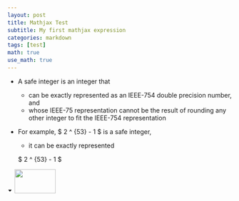 ```yaml
---
layout: post
title: Mathjax Test
subtitle: My first mathjax expression
categories: markdown
tags: [test]
math: true
use_math: true
---
```


* A safe integer is an integer that
  * can be exactly represented as an IEEE-754 double precision number, and
  * whose IEEE-75 representation cannot be the result of rounding any other integer to fit the IEEE-754 representation
* For example, $ 2 ^ {53} - 1 $ is a safe integer,
  * it can be exactly represented 
  
  $ 2 ^ {53} - 1 $
  
<img src='./assets/img/down.png'>

<img id="dimg_5" src="https://encrypted-tbn0.gstatic.com/images?q=tbn:ANd9GcRNLOS2WIU8mW9a4kUirYYBkfYh7VpbtBdeKL4sQ7doHPs2DqSWLSbdpow&amp;s" class="YQ4gaf zr758c" height="54" width="92" alt="" data-csiid="21" data-atf="4" data-deferred="3">